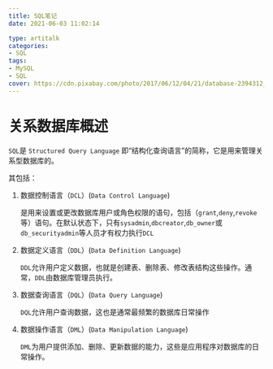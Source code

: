 ```yaml
---
title: SQL笔记
date: 2021-06-03 11:02:14

type: artitalk
categories:
- SQL
tags:
- MySQL
- SQL
cover: https://cdn.pixabay.com/photo/2017/06/12/04/21/database-2394312_960_720.jpg
---
```


# 关系数据库概述

`SQL`是 `Structured Query Language` 即“结构化查询语言”的简称，它是用来管理关系型数据库的。

其包括：

1. 数据控制语言（`DCL`）(`Data Control Language`)

   是用来设置或更改数据库用户或角色权限的语句，包括（`grant`,`deny`,`revoke`等）语句。在默认状态下，只有`sysadmin`,`dbcreator`,`db_owner`或`db_securityadmin`等人员才有权力执行`DCL`

2. 数据定义语言（`DDL`）(`Data Definition Language`)

   `DDL`允许用户定义数据，也就是创建表、删除表、修改表结构这些操作。通常，`DDL`由数据库管理员执行。

3. 数据查询语言（`DQL`）(`Data Query Language`)

   `DQL`允许用户查询数据，这也是通常最频繁的数据库日常操作

4. 数据操作语言（`DML`）(`Data Manipulation Language`)

   `DML`为用户提供添加、删除、更新数据的能力，这些是应用程序对数据库的日常操作。
